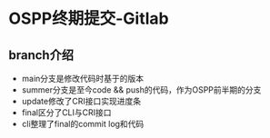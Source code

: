 # OSPP终期提交-Gitlab

## branch介绍
* main分支是修改代码时基于的版本
* summer分支是至今code && push的代码，作为OSPP前半期的分支
* update修改了CRI接口实现进度条
* final区分了CLI与CRI接口
* cli整理了final的commit log和代码
